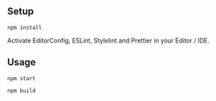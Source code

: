 ## Setup

```
npm install
```

Activate EditorConfig, ESLint, Stylelint and Prettier in your Editor / IDE.

## Usage

```
npm start

npm build
```